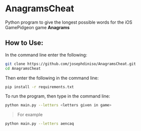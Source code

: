 # AnagramsCheat
Python program to give the longest possible words for the iOS GamePidgeon game <b>Anagrams</b>

## How to Use:
In the command line enter the following:

```bash
git clone https://github.com/josephdiniso/AnagramsCheat.git
cd AnagramsCheat
```

Then enter the following in the command line:

```bash
pip install -r requirements.txt
```

To run the program, then type in the command line:

```bash
python main.py --letters <letters given in game>
```

> For example

```bash
python main.py --letters aencaq
```

